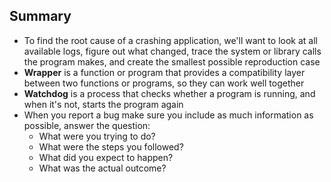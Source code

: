 ## Summary

* To find the root cause of a crashing application, we'll want to look at all available logs, figure out what changed, trace the system or library calls the program makes, and create the smallest possible reproduction case
* **Wrapper** is a function or program that provides a compatibility layer between two functions or programs, so they can work well together
* **Watchdog** is a process that checks whether a program is running, and when it's not, starts the program again
* When you report a bug make sure you include as much information as possible, answer the question:
  * What were you trying to do?
  * What were the steps you followed?
  * What did you expect to happen?
  * What was the actual outcome?